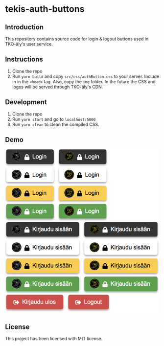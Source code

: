 # tekis-auth-buttons

## Introduction

This repository contains source code for login & logout buttons used in TKO-äly's user service.

## Instructions

1. Clone the repo
2. Run `yarn build` and copy `src/css/authButton.css` to your server. Include in in the `<head>` tag. Also, copy the `img` folder. In the future the CSS and logos will be served through TKO-äly's CDN.

## Development

1. Clone the repo
2. Run `yarn start` and go to `localhost:5000`
3. Run `yarn clean` to clean the compiled CSS.

## Demo

![Buttons](buttons.png)

## License

This project has been licensed with MIT license.